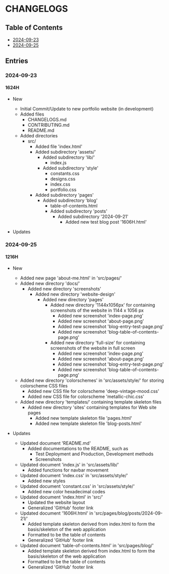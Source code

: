 # CHANGELOGS

## Table of Contents
+ [2024-09-23](#2024-09-23)
+ [2024-09-25](#2024-09-25)

## Entries

### 2024-09-23

#### 1624H
- New
    + Initial Commit/Update to new portfolio website (in development)
    - Added files
        + CHANGELOGS.md
        + CONTRIBUTING.md
        + README.md
    - Added directories
        - src/
            + Added file 'index.html'
            - Added subdirectory 'assets/'
                - Added subdirectory 'lib/'
                    + index.js
                - Added subdirectory 'style'
                    + constants.css
                    + designs.css
                    + index.css
                    + portfolio.css
            - Added subdirectory 'pages'
                - Added subdirectory 'blog'
                    + table-of-contents.html
                    - Added subdirectory 'posts'
                        - Added subdirectory '2024-09-21'
                            + Added new test blog post '1606H.html'

- Updates

### 2024-09-25

#### 1216H
- New
    + Added new page 'about-me.html' in 'src/pages/'
    - Added new directory 'docs/'
        - Added new directory 'screenshots'
            - Added new directory 'website-design'
                - Added new directory 'pages'
                    - Added new directory '1144x1056px' for containing screenshots of the website in 1144 x 1056 px
                        + Added new screenshot 'index-page.png'
                        + Added new screenshot 'about-page.png'
                        + Added new screenshot 'blog-entry-test-page.png'
                        + Added new screenshot 'blog-table-of-contents-page.png'
                    - Added new directory 'full-size' for containing screenshots of the website in full screen
                        + Added new screenshot 'index-page.png'
                        + Added new screenshot 'about-page.png'
                        + Added new screenshot 'blog-entry-test-page.png'
                        + Added new screenshot 'blog-table-of-contents-page.png'
    - Added new directory 'colorschemes' in 'src/assets/style/' for storing colorscheme CSS files
        + Added new CSS file for colorscheme 'deep-vintage-mood.css'
        + Added new CSS file for colorscheme 'metallic-chic.css'
    - Added new directory 'templates/' containing template skeleton files
        - Added new directory 'sites' containing templates for Web site pages
            + Added new template skeleton file 'pages.html'
            + Added new template skeleton file 'blog-posts.html'

- Updates
    - Updated document 'README.md'
        - Added documentations to the README, such as
            + Test Deployment and Production, Development methods
            + Screenshots
    - Updated document 'index.js' in 'src/assets/lib/'
        + Added functions for navbar movement
    - Updated document 'index.css' in 'src/assets/style/'
        + Added new styles
    - Updated document 'constant.css' in 'src/assets/style/'
        + Added new color hexadecimal codes
    - Updated document 'index.html' in 'src/'
        + Updated the website layout
        + Generalized 'GitHub' footer link
    - Updated document '1606H.html' in 'src/pages/blog/posts/2024-09-21/'
        + Added template skeleton derived from index.html to form the basis/skeleton of the web application
        + Formatted to be the table of contents
        + Generalized 'GitHub' footer link
    - Updated document 'table-of-contents.html' in 'src/pages/blog/'
        + Added template skeleton derived from index.html to form the basis/skeleton of the web application
        + Formatted to be the table of contents
        + Generalized 'GitHub' footer link


